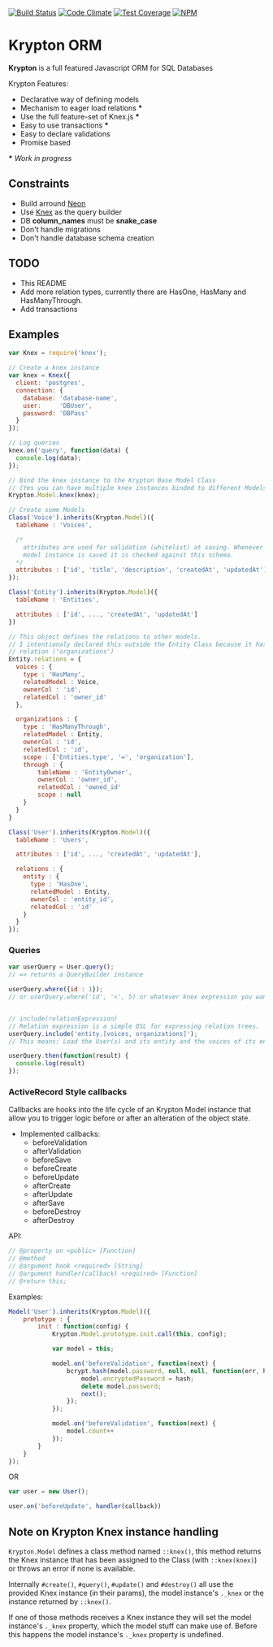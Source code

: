 [![Build Status](https://travis-ci.org/sgarza/krypton.svg?branch=master)](https://travis-ci.org/sgarza/krypton)
[![Code Climate](https://codeclimate.com/github/sgarza/krypton/badges/gpa.svg)](https://codeclimate.com/github/sgarza/krypton)
[![Test Coverage](https://codeclimate.com/github/sgarza/krypton/badges/coverage.svg)](https://codeclimate.com/github/sgarza/krypton/coverage)
[![NPM](https://nodei.co/npm/krypton-orm.png?downloads=true&downloadRank=true&stars=true)](https://www.npmjs.com/package/krypton-orm)

# Krypton ORM

**Krypton** is a full featured Javascript ORM for SQL Databases

Krypton Features:

- Declarative way of defining models
- Mechanism to eager load relations __*__
- Use the full feature-set of Knex.js __*__
- Easy to use transactions __*__
- Easy to declare validations
- Promise based

__*__ _Work in progress_

## Constraints

- Build arround [Neon](https://github.com/azendal/neon/)
- Use [Knex](http://knex.org) as the query builder
- DB **column_names** must be **snake_case**
- Don't handle migrations
- Don't handle database schema creation

## TODO

- This README
- Add more relation types, currently there are HasOne, HasMany and HasManyThrough.
- Add transactions

## Examples

```javascript
var Knex = require('knex');

// Create a knex instance
var knex = Knex({
  client: 'postgres',
  connection: {
    database: 'database-name',
    user:     'DBUser',
    password: 'DBPass'
  }
});

// Log queries
knex.on('query', function(data) {
  console.log(data);
});

// Bind the knex instance to the Krypton Base Model Class
// (Yes you can have multiple knex instances binded to different Models :) )
Krypton.Model.knex(knex);

// Create some Models
Class('Voice').inherits(Krypton.Model)({
  tableName : 'Voices',

  /*
    attributes are used for validation (whitelist) at saving. Whenever a
    model instance is saved it is checked against this schema.
  */
  attributes : ['id', 'title', 'description', 'createdAt', 'updatedAt']
});

Class('Entity').inherits(Krypton.Model)({
  tableName : 'Entities',

  attributes : ['id', ..., 'createdAt', 'updatedAt']
})

// This object defines the relations to other models.
// I intentionaly declared this outside the Entity Class because it has a circular
// relation ('organizations')
Entity.relations = {
  voices : {
    type : 'HasMany',
    relatedModel : Voice,
    ownerCol : 'id',
    relatedCol : 'owner_id'
  },

  organizations : {
    type : 'HasManyThrough',
    relatedModel : Entity,
    ownerCol : 'id',
    relatedCol : 'id',
    scope : ['Entities.type', '=', 'organization'],
    through : {
        tableName : 'EntityOwner',
        ownerCol : 'owner_id',
        relatedCol : 'owned_id'
        scope : null
    }
  }
}

Class('User').inherits(Krypton.Model)({
  tableName : 'Users',

  attributes : ['id', ..., 'createdAt', 'updatedAt'],

  relations : {
    entity : {
      type : 'HasOne',
      relatedModel : Entity,
      ownerCol : 'entity_id',
      relatedCol : 'id'
    }
  }
});
```

### Queries

```javascript
var userQuery = User.query();
// => returns a QueryBuilder instance

userQuery.where({id : 1});
// or userQuery.where('id', '<', 5) or whatever knex expression you want to use.


// include(relationExpression)
// Relation expression is a simple DSL for expressing relation trees.
userQuery.include('entity.[voices, organizations]');
// This means: Load the User(s) and its entity and the voices of its entity and the organizations of its entity

userQuery.then(function(result) {
  console.log(result)
});

```

### ActiveRecord Style callbacks

Callbacks are hooks into the life cycle of an Krypton Model instance that allow you to trigger logic before or after an alteration of the object state.

 - Implemented callbacks:
    - beforeValidation
    - afterValidation
    - beforeSave
    - beforeCreate
    - beforeUpdate
    - afterCreate
    - afterUpdate
    - afterSave
    - beforeDestroy
    - afterDestroy

API:

```javascript
// @property on <public> [Function]
// @method
// @argument hook <required> [String]
// @argument handler(callback) <required> [Function]
// @return this;
```

Examples:

```javascript
Model('User').inherits(Krypton.Model)({
    prototype : {
        init : function(config) {
            Krypton.Model.prototype.init.call(this, config);

            var model = this;

            model.on('beforeValidation', function(next) {
                bcrypt.hash(model.password, null, null, function(err, hash) {
                    model.encryptedPassword = hash;
                    delete model.password;
                    next();
                });
            });

            model.on('beforeValidation', function(next) {
                model.count++
            });
        }
    }
});
```

OR

```javascript
var user = new User();

user.on('beforeUpdate', handler(callback))
```

## Note on Krypton Knex instance handling

`Krypton.Model` defines a class method named `::knex()`, this method
returns the Knex instance that has been assigned to the Class (with
`::knex(knex)`) or throws an error if none is available.

Internally `#create()`, `#query()`, `#update()` and `#destroy()` all
use the provided Knex instance (in their params), the model instance's
`._knex` or the instance returned by `::knex()`.

If one of those methods receives a Knex instance they will set the
model instance's `._knex` property, which the model stuff can make use
of.  Before this happens the model instance's `._knex` property is
undefined.
